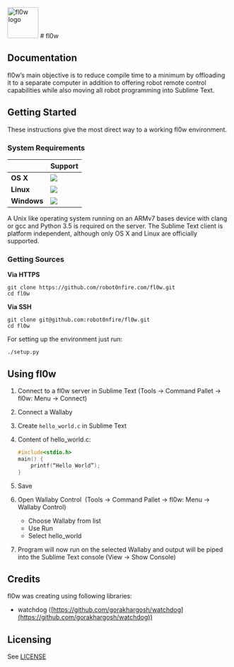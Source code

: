 <img src="http://content.nicokratky.me/flow-logo/logo-horizontal.png" alt="fl0w logo" height="70">
# fl0w

## Documentation

fl0w’s main objective is to reduce compile time to a minimum by offloading it to a separate computer in addition to offering robot remote control capabilities while also moving all robot programming into Sublime Text.

## Getting Started

These instructions give the most direct way to a working fl0w environment.

### System Requirements

||**Support**|
|------|-----------|
|**OS X**|![](https://img.shields.io/badge/status-supported-brightgreen.svg)|
|**Linux**|![](https://img.shields.io/badge/status-supported-brightgreen.svg)|
|**Windows**|![](https://img.shields.io/badge/status-not%20supported-red.svg)|

A Unix like operating system running on an ARMv7 bases device with clang or gcc and Python 3.5 is required on the server.
The Sublime Text client is platform independent, although only OS X and Linux are officially supported.

### Getting Sources

**Via HTTPS**

    git clone https://github.com/robot0nfire.com/fl0w.git
    cd fl0w

**Via SSH**

    git clone git@github.com:robot0nfire/fl0w.git
    cd fl0w

For setting up the environment just run:

    ./setup.py

## Using fl0w

1. Connect to a fl0w server in Sublime Text (Tools → Command Pallet → fl0w: Menu → Connect)

2. Connect a Wallaby

3. Create `hello_world.c` in Sublime Text

4. Content of hello_world.c: 
    ```c
    #include<stdio.h>  
    main() { 
        printf(“Hello World”);
    } 
    ```

5. Save

6. Open Wallaby Control   (Tools → Command Pallet → fl0w: Menu → Wallaby Control)
    - Choose Wallaby from list
    - Use Run
    - Select hello_world

7. Program will now run on the selected Wallaby and output will be piped into the Sublime Text console (View → Show Console)

## Credits

fl0w was creating using following libraries:

- watchdog ([https://github.com/gorakhargosh/watchdog](https://github.com/gorakhargosh/watchdog))

## Licensing

See [LICENSE](LICENSE)
